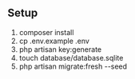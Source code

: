 ## Setup
1. composer install
2. cp .env.example .env
3. php artisan key:generate
4. touch database/database.sqlite
5. php artisan migrate:fresh --seed